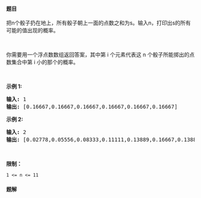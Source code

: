 #### 题目
<p>把n个骰子扔在地上，所有骰子朝上一面的点数之和为s。输入n，打印出s的所有可能的值出现的概率。</p>

<p>&nbsp;</p>

<p>你需要用一个浮点数数组返回答案，其中第 i 个元素代表这 n 个骰子所能掷出的点数集合中第 i 小的那个的概率。</p>

<p>&nbsp;</p>

<p><strong>示例 1:</strong></p>

<pre><strong>输入:</strong> 1
<strong>输出:</strong> [0.16667,0.16667,0.16667,0.16667,0.16667,0.16667]
</pre>

<p><strong>示例&nbsp;2:</strong></p>

<pre><strong>输入:</strong> 2
<strong>输出:</strong> [0.02778,0.05556,0.08333,0.11111,0.13889,0.16667,0.13889,0.11111,0.08333,0.05556,0.02778]</pre>

<p>&nbsp;</p>

<p><strong>限制：</strong></p>

<p><code>1 &lt;= n &lt;= 11</code></p>


 #### 题解